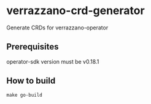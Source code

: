 # verrazzano-crd-generator

Generate CRDs for verrazzano-operator

## Prerequisites

operator-sdk version must be v0.18.1

## How to build
```
make go-build
```
